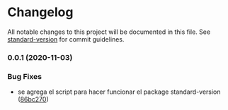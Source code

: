 # Changelog

All notable changes to this project will be documented in this file. See [standard-version](https://github.com/conventional-changelog/standard-version) for commit guidelines.

### 0.0.1 (2020-11-03)


### Bug Fixes

* se agrega el script para hacer funcionar el package standard-version ([86bc270](https://github.com/dajpes/actividad3IU/commit/86bc27077beb736fe26808ae746d88ef44b2454f))
